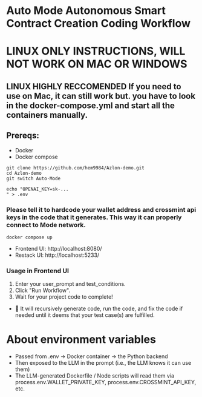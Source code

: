 # Auto Mode Autonomous Smart Contract Creation Coding Workflow
# LINUX ONLY INSTRUCTIONS, WILL NOT WORK ON MAC OR WINDOWS
## LINUX HIGHLY RECCOMENDED If you need to use on Mac, it can still work but. you have to look in the docker-compose.yml and start all the containers manually. 
## Prereqs:
* Docker 
* Docker compose
```
git clone https://github.com/hem9984/Azlon-demo.git
cd Azlon-demo
git switch Auto-Mode
```
```
echo "OPENAI_KEY=sk-...
" > .env
```
### Please tell it to hardcode your wallet address and crossmint api keys in the code that it generates. This way it can properly connect to Mode network.
```
docker compose up
```
* Frontend UI: http://localhost:8080/
* Restack UI: http://localhost:5233/

### Usage in Frontend UI
1. Enter your user_prompt and test_conditions.
2. Click "Run Workflow".
3. Wait for your project code to complete!
* 🤖 It will recursively generate code, run the code, and fix the code if needed until it deems that your test case(s) are fulfilled.

# About environment variables
* Passed from .env → Docker container → the Python backend
* Then exposed to the LLM in the prompt (i.e., the LLM knows it can use them)
* The LLM-generated Dockerfile / Node scripts will read them via process.env.WALLET_PRIVATE_KEY, process.env.CROSSMINT_API_KEY, etc.
